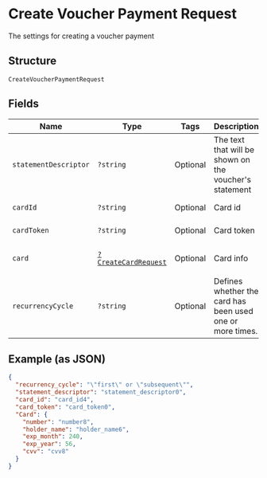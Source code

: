 
# Create Voucher Payment Request

The settings for creating a voucher payment

## Structure

`CreateVoucherPaymentRequest`

## Fields

| Name | Type | Tags | Description | Getter | Setter |
|  --- | --- | --- | --- | --- | --- |
| `statementDescriptor` | `?string` | Optional | The text that will be shown on the voucher's statement | getStatementDescriptor(): ?string | setStatementDescriptor(?string statementDescriptor): void |
| `cardId` | `?string` | Optional | Card id | getCardId(): ?string | setCardId(?string cardId): void |
| `cardToken` | `?string` | Optional | Card token | getCardToken(): ?string | setCardToken(?string cardToken): void |
| `card` | [`?CreateCardRequest`](../../doc/models/create-card-request.md) | Optional | Card info | getCard(): ?CreateCardRequest | setCard(?CreateCardRequest card): void |
| `recurrencyCycle` | `?string` | Optional | Defines whether the card has been used one or more times. | getRecurrencyCycle(): ?string | setRecurrencyCycle(?string recurrencyCycle): void |

## Example (as JSON)

```json
{
  "recurrency_cycle": "\"first\" or \"subsequent\"",
  "statement_descriptor": "statement_descriptor0",
  "card_id": "card_id4",
  "card_token": "card_token0",
  "Card": {
    "number": "number8",
    "holder_name": "holder_name6",
    "exp_month": 240,
    "exp_year": 56,
    "cvv": "cvv8"
  }
}
```

